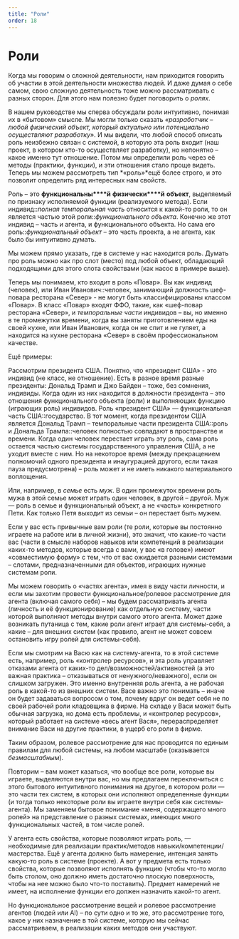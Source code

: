 ```yaml
---
title: "Роли"
order: 18
---
```


# Роли

Когда мы говорим о сложной деятельности, нам приходится говорить об участии в этой деятельности множества людей. И даже думая о себе самом, свою сложную деятельность тоже можно рассматривать с разных сторон. Для этого нам полезно будет поговорить о *ролях*.

В нашем руководстве мы сперва обсуждали роли интуитивно, понимая их в «бытовом» смысле. Мы могли только сказать *«разработчик – любой физический объект, который актуально или потенциально осуществляют разработку»*. И мы видели, что любой способ описать роль неизбежно связан с системой, в которую эта роль входит (наш проект, в котором кто-то осуществляет разработку), но непонятно – какое именно тут отношение. Потом мы определили роль через её методы (практики, функции), и эти отношения стало проще видеть. Теперь мы можем рассмотреть тип *«роль»*ещё более строго, и это позволит определить ряд интересных нам свойств.

Роль – это **функциональны****й** **физически****й** **объект**, выделяемый по признаку исполняемой функции (реализуемого метода). Если индивид::*полная* *темпоральная часть* относится к какой-то роли, то он является частью этой роли::*функционального объекта*. Конечно же этот индивид – часть и агента, и функционального объекта. Но сама его роль::*функциональный объект* – это часть проекта, а не агента, как было бы интуитивно думать.

Мы можем прямо указать, где в системе у нас находится роль. Думать про роль можно как про слот (место) под любой объект, обладающий подходящими для этого слота свойствами (как насос в примере выше).

Теперь мы понимаем, кто входит в роль «Повар». Вы как индивид (человек), или Иван Иванович::человек, занимающий должность шеф-повара ресторана «Север» - не могут быть классифицированы классом «Повар». В класс «Повар» входят ФФО, такие, как «шеф-повар ресторана «Север», и *темпоральные части* индивидов – вы, но именно в те промежутки времени, когда вы заняты приготовлением еды на своей кухне, или Иван Иванович, когда он не спит и не гуляет, а находится на кухне ресторана «Север» в своём профессиональном качестве.

Ещё примеры:

Рассмотрим президента США. Понятно, что «президент США» - это индивид (не класс, не отношение). Есть в разное время разные президенты: Дональд Трамп и Джо Байден – тоже, без сомнения, индивиды. Когда один из них находится в должности президента – это отношения функционального объекта (роли) и выполняющих функцию (играющих роль) индивидов. Роль «президент США» — функциональная часть США::государство. В тот момент, когда президентом США является Дональд Трамп – темпоральные части президента США::роль и Дональда Трампа::человек полностью совпадают в пространстве и времени. Когда один человек перестает играть эту роль, сама роль остается частью системы государственного управления США, а не уходит вместе с ним. Но на некоторое время (между прекращением полномочий одного президента и инаугурацией другого, если такая пауза предусмотрена) – роль может и не иметь никакого материального воплощения.

Или, например, в *семье* есть *муж*. В один промежуток времени роль мужа в этой семье может играть один человек, в другой – другой. Муж — роль в семье и функциональный объект, а не «часть» конкретного Пети. Как только Петя выходит из семьи – он перестает быть мужем.

Если у вас есть привычные вам роли (те роли, которые вы постоянно играете на работе или в личной жизни), это значит, что какие-то части вас (части в смысле наборов навыков или компетенций в реализации каких-то методов, которые всегда с вами, у вас «в голове») имеют «совместимую форму» с тем, что от вас ожидается разными системами – слотами, предназначенными для объектов, играющих нужные системам роли.

Мы можем говорить о «частях агента», имея в виду части личности, и если мы захотим провести функциональное/ролевое рассмотрение для агента (включая самого себя) – мы будем рассматривать агента (личность и её функционирование) как отдельную систему, части которой выполняют методы внутри самого этого агента. Может даже возникать путаница с тем, какие роли агент играет для системы-себя, а какие – для внешних систем (как правило, агент не может совсем остановить игру ролей для системы-себя).

Если мы смотрим на Васю как на систему-агента, то в этой системе есть, например, роль «контролер ресурсов», и эта роль управляет отказами агента от каких-то дел/возможностей/активностей (а это важная практика – отказываться от ненужного/неважного), если он слишком загружен. Это именно внутренняя роль агента, а не рабочая роль в какой-то из внешних систем. Васе важно это понимать – иначе он будет задаваться вопросом о том, почему вдруг он ведет себя не по своей рабочей роли кладовщика в фирме. На складе у Васи может быть обычная загрузка, но дома есть проблемы, и «контролер ресурсов», который работает на системе «весь агент Вася», перераспределяет внимание Васи на другие практики, в ущерб его роли в фирме.

Таким образом, ролевое рассмотрение для нас проводится по единым правилам для любой системы, на любом масштабе (оказывается *безмасштабным*).

Повторим – вам может казаться, что вообще все роли, которые вы играете, выделяются внутри вас, но мы предлагаем переключиться с этого бытового интуитивного понимания на другое, в котором роли — это части тех систем, в которых они исполняют определенные функции (и тогда только некоторые роли вы играете внутри себя как системы-агента). Мы заменяем бытовое понимание «меня, содержащего много ролей» на представление о разных системах, имеющих много функциональных частей, в том числе ролей.

У агента есть свойства, которые позволяют играть роль, — необходимые для реализации практик/методов навыки/компетенции/мастерства. Ещё у агента должно быть намерение, интенция занять какую-то роль в системе (проекте). А вот у предмета есть только свойства, которые позволяют исполнять функцию (чтобы что-то могло быть столом, оно должно иметь достаточно плоскую поверхность, чтобы на нее можно было что-то поставить). Предмет намерений не имеет, на исполнение функции его должен назначить какой-то агент.

Но функциональное рассмотрение вещей и ролевое рассмотрение агентов (людей или AI) – по сути одно и то же, это рассмотрение того, какое у них назначение в той системе, которую мы сейчас рассматриваем, в реализации каких методов они участвуют.